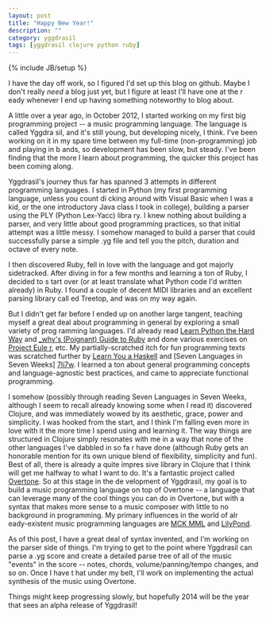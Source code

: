 ```yaml
---
layout: post
title: "Happy New Year!"
description: ""
category: yggdrasil
tags: [yggdrasil clojure python ruby]
---
```

{% include JB/setup %}

I have the day off work, so I figured I'd set up this blog on github. Maybe I don't really *need* a blog just yet, but I figure at least I'll have one at the r
eady whenever I end up having something noteworthy to blog about.

A little over a year ago, in October 2012, I started working on my first big programming project -- a music programming language. The language is called Yggdra
sil, and it's still young, but developing nicely, I think. I've been working on it in my spare time between my full-time (non-programming) job and playing in b
ands, so development has been slow, but steady. I've been finding that the more I learn about programming, the quicker this project has been coming along.

Yggdrasil's journey thus far has spanned 3 attempts in different programming languages. I started in Python (my first programming language, unless you count di
cking around with Visual Basic when I was a kid, or the one introductory Java class I took in college), building a parser using the PLY (Python Lex-Yacc) libra
ry. I knew nothing about building a parser, and very little about good programming practices, so that initial attempt was a little messy. I somehow managed to
build a parser that could successfully parse a simple .yg file and tell you the pitch, duration and octave of every note.

I then discovered Ruby, fell in love with the language and got majorly sidetracked. After diving in for a few months and learning a ton of Ruby, I decided to s
tart over (or at least translate what Python code I'd written already) in Ruby. I found a couple of decent MIDI libraries and an excellent parsing library call
ed Treetop, and was on my way again.

But I didn't get far before I ended up on another large tangent, teaching myself a great deal about programming in general by exploring a small variety of prog
ramming languages. I'd already read [Learn Python the Hard Way][lpthw] and [_why's (Poignant) Guide to Ruby][wpgtr] and done various exercises on [Project Eule
r][euler], etc. My partially-scratched itch for fun programming texts was scratched further by [Learn You a Haskell][lyah] and [Seven Languages in Seven Weeks]
[7li7w]. I learned a ton about general programming concepts and language-agnostic best practices, and came to appreciate functional programming. 

I somehow (possibly through reading Seven Languages in Seven Weeks, although I seem to recall already knowing some when I read it) discovered Clojure, and was
immediately wowed by its aesthetic, grace, power and simplicity. I was hooked from the start, and I think I'm falling even more in love with it the more time I
 spend using and learning it. The way things are structured in Clojure simply resonates with me in a way that none of the other languages I've dabbled in so fa
r have done (although Ruby gets an honorable mention for its own unique blend of flexibility, simplicity and fun). Best of all, there is already a quite impres
sive library in Clojure that I think will get me halfway to what I want to do. It's a fantastic project called [Overtone][overtone]. So at this stage in the de
velopment of Yggdrasil, my goal is to build a music programming language on top of Overtone -- a language that can leverage many of the cool things you can do
in Overtone, but with a syntax that makes more sense to a music composer with little to no background in programming. My primary influences in the world of alr
eady-existent music programming languages are [MCK MML][mml] and [LilyPond][lilypond]. 

As of this post, I have a great deal of syntax invented, and I'm working on the parser side of things. I'm trying to get to the point where Yggdrasil can parse
a .yg score and create a detailed parse tree of all of the music "events" in the score -- notes, chords, volume/panning/tempo changes, and so on. Once I have t
hat under my belt, I'll work on implementing the actual synthesis of the music using Overtone.

Things might keep progressing slowly, but hopefully 2014 will be the year that sees an alpha release of Yggdrasil!

[lpthw]: http://learnpythonthehardway.org
[wpgtr]: http://mislav.uniqpath.com/poignant-guide
[euler]: http://www.projecteuler.net
[lyah]: http://learnyouahaskell.com
[7li7w]: http://pragprog.com/book/btlang/seven-languages-in-seven-weeks
[overtone]: http://overtone.github.io
[mml]: http://www.nullsleep.com/treasure/mck_guide
[lilypond]: http://www.lilypond.org
